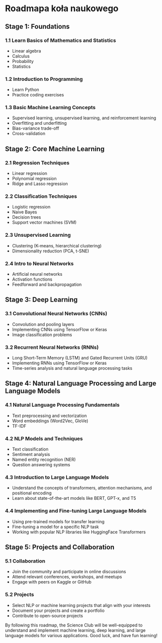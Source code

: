 # Roadmapa koła naukowego

## Stage 1: Foundations

### 1.1 Learn Basics of Mathematics and Statistics
- Linear algebra
- Calculus
- Probability
- Statistics

### 1.2 Introduction to Programming
- Learn Python
- Practice coding exercises

### 1.3 Basic Machine Learning Concepts
- Supervised learning, unsupervised learning, and reinforcement learning
- Overfitting and underfitting
- Bias-variance trade-off
- Cross-validation

## Stage 2: Core Machine Learning

### 2.1 Regression Techniques
- Linear regression
- Polynomial regression
- Ridge and Lasso regression

### 2.2 Classification Techniques
- Logistic regression
- Naive Bayes
- Decision trees
- Support vector machines (SVM)

### 2.3 Unsupervised Learning
- Clustering (K-means, hierarchical clustering)
- Dimensionality reduction (PCA, t-SNE)

### 2.4 Intro to Neural Networks
- Artificial neural networks
- Activation functions
- Feedforward and backpropagation

## Stage 3: Deep Learning

### 3.1 Convolutional Neural Networks (CNNs)
- Convolution and pooling layers
- Implementing CNNs using TensorFlow or Keras
- Image classification problems

### 3.2 Recurrent Neural Networks (RNNs)
- Long Short-Term Memory (LSTM) and Gated Recurrent Units (GRU)
- Implementing RNNs using TensorFlow or Keras
- Time-series analysis and natural language processing tasks

## Stage 4: Natural Language Processing and Large Language Models

### 4.1 Natural Language Processing Fundamentals
- Text preprocessing and vectorization
- Word embeddings (Word2Vec, GloVe)
- TF-IDF

### 4.2 NLP Models and Techniques
- Text classification
- Sentiment analysis
- Named entity recognition (NER)
- Question answering systems

### 4.3 Introduction to Large Language Models
- Understand the concepts of transformers, attention mechanisms, and positional encoding
- Learn about state-of-the-art models like BERT, GPT-x, and T5

### 4.4 Implementing and Fine-tuning Large Language Models
- Using pre-trained models for transfer learning
- Fine-tuning a model for a specific NLP task
- Working with popular NLP libraries like HuggingFace Transformers

## Stage 5: Projects and Collaboration

### 5.1 Collaboration
- Join the community and participate in online discussions
- Attend relevant conferences, workshops, and meetups
- Engage with peers on Kaggle or GitHub

### 5.2 Projects
- Select NLP or machine learning projects that align with your interests
- Document your projects and create a portfolio
- Contribute to open-source projects

By following this roadmap, the Science Club will be well-equipped to understand and implement machine learning, deep learning, and large language models for various applications. Good luck, and have fun learning!

